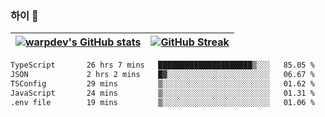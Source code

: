 
### 하이 👋
[![warpdev's GitHub stats](https://github-readme-stats.vercel.app/api?username=warpdev&show_icons=true&theme=vue-dark)](#) |[![GitHub Streak](https://github-readme-streak-stats.herokuapp.com/?user=warpdev&theme=dark)](#)
--- | --- |
<!--START_SECTION:waka-->

```txt
TypeScript       26 hrs 7 mins   █████████████████████▒░░░   85.05 %
JSON             2 hrs 2 mins    █▓░░░░░░░░░░░░░░░░░░░░░░░   06.67 %
TSConfig         29 mins         ▒░░░░░░░░░░░░░░░░░░░░░░░░   01.62 %
JavaScript       24 mins         ▒░░░░░░░░░░░░░░░░░░░░░░░░   01.31 %
.env file        19 mins         ▒░░░░░░░░░░░░░░░░░░░░░░░░   01.06 %
```

<!--END_SECTION:waka-->

<!--
**warpdev/warpdev** is a ✨ _special_ ✨ repository because its `README.md` (this file) appears on your GitHub profile.

Here are some ideas to get you started:

- 🔭 I’m currently working on ...
- 🌱 I’m currently learning ...
- 👯 I’m looking to collaborate on ...
- 🤔 I’m looking for help with ...
- 💬 Ask me about ...
- 📫 How to reach me: ...
- 😄 Pronouns: ...
- ⚡ Fun fact: ...
-->

